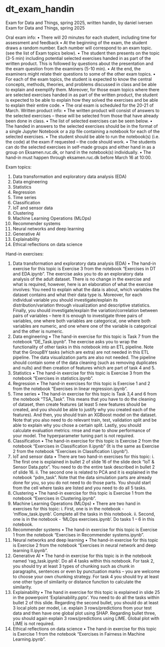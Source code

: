 # dt_exam_handin
Exam for Data and Things, spring 2025, written handin, by daniel iversen
Exam for Data and Things, spring 2025

Oral exam info:
• There will 20 minutes for each student, including time for assessment and feedback
• At the beginning of the exam, the student draws a random number. Each number will
correspond to an exam topic. (see the list of Exam topics below).
• The student then presents on the topic (3-5 min) including potential selected exercises handed in
as part of the written product. This is followed by questions about the presentation and the
exam question from the examiners (5-10 min).
• At the end, the examiners might relate their questions to some of the other exam topics.
• For each of the exam topics, the student is expected to know the central concepts, methods,
theories, and problems discussed in class and be able to explain and exemplify them. Moreover,
for those exam topics where there are selected exercises handed in as part of the written
product, the student is expected to be able to explain how they solved the exercises and be able
to explain their entire code.
• The oral exam is scheduled for the 20-21 of March.
Written product info:
• The written product will consist of answers to the selected exercises – these will be selected
from those that have already been done in class.
• The list of selected exercises can be seen below.
• The handed in answers to the selected exercises should be in the format of a single Jupyter
Notebook or a zip file containing a notebook for each of the selected exercises.
• The student should be able to run the notebook(s) (i.e. the code) at the exam if requested – the
code should work.
• The students can do the selected exercises in self-made groups and either hand in as a group on
Eksamen.ruc.dk, or hand in the notebook(s) individually.
• The hand-in must happen through eksamen.ruc.dk before March 16 at 10:00.

Exam topics:
1) Data transformation and exploratory data analysis (EDA)
2) Data engineering
3) Statistics
4) Regression
5) Time series
6) Classification
7) IoT and sensor data
8) Clustering
9) Machine Learning Operations (MLOps)
10) Recommender systems
11) Neural networks and deep learning
12) Generative AI
13) Explainability
14) Ethical reflections on data science

Hand-in exercises:
1) Data transformation and exploratory data analysis (EDA)
• The hand-in exercise for this topic is Exercise 3 from the notebook “Exercises in DT and
EDA.ipynb”. The exercise asks you to do an exploratory data analysis of the adult
dataset. There is no change in the exercise and what is required, however, here is an
elaboration of what the exercise involves: You need to explain what the data is about,
which variables the dataset contains and what their data type is. Moreover, for each
individual variable you should investigate/explain its distribution/variation through
visualization and descriptive statistics. Finally, you should investigate/explain the
variation/correlation between pairs of variables – here it is enough to investigate three
pairs of variables, one where both variables are categorical, one where both variables
are numeric, and one where one of the variable is categorical and the other is numeric.
2) Data engineering
• The hand-in exercise for this topic is Task 7 from the notebook “DE_Task.ipynb”. The
exercise asks you to wrap the functionality of other tasks in this notebook into an ETL
pipeline. Note that the GroupBY tasks (which are extra) are not needed in this ETL
pipeline. The data visualization parts are also not needed. The pipeline should contain
some of the data cleaning (such as removing duplicates and nulls) and then creation of
features which are part of task 4 and 5.
3) Statistics
• The hand-in exercise for this topic is Exercise 3 from the notebook “Exercises in
statistics.ipynb”.
4) Regression
• The hand-in exercises for this topic is Exercise 1 and 2 from the notebook “Exercises in
linear regression.ipynb”.
5) Time series
• The hand-in exercise for this topic is Task 3,4 and 6 from the notebook “TSA_Task”. This
means that you have to do the cleaning of dataset, then create features (at least 5 new
features should be created, and you should be able to justify why you created each of
the features). And then, you should train an XGBoost model on the dataset. Note that
you also need to do relevant train, test, validation split and be able to explain why you
chose a certain split. Lastly, you should calculate evaluation metrics: rmse and mae to
show performance of your model. The hyperparameter tuning part is not required.
6) Classification
• The hand-in exercise for this topic is Exercise 2 from the notebook “Exercises in
Classification II.ipynb” (It is the same as Exercise 2 from the notebook “Exercises in
Classification I.ipynb”).
7) IoT and sensor data
• There are two hand-in exercises for this topic:
i. The first one is explained in bullet 2 of slide 16 of the slide deck “IoT & Sensor
Data.pptx”. You need to do the entire task described in bullet 2 of slide 16.
ii. The second one is related to PCA and it is explained in the notebook “pdm_task”.
Note that the data simulation parts are already done for you, so you do not need
to do those parts. You should start from the cell where tasks are listed and you
need to do all 5 tasks.
8) Clustering
• The hand-in exercise for this topic is Exercise 1 from the notebook “Exercises in
Clustering.ipynb”.
9) Machine Learning Operations (MLOps)
• There are two hand in exercises for this topic:
i. First, one is in the notebook - ‘mlflow_task.ipynb’. Complete all the tasks in this
notebook.
ii. Second, one is in the notebook - ‘MLOps exercises.ipynb’. Do tasks 1 – 6 in this
notebook.
10) Recommender systems
• The hand-in exercise for this topic is Exercise 1 from the notebook “Exercises in
Recommender systems.ipynb”.
11) Neural networks and deep learning
• The hand-in exercise for this topic is Exercise 2 from the notebook “Exercises in neural
network and deep learning II.ipynb”.
12) Generative AI
• The hand-in exercise for this topic is in the notebook named ‘rag_task.ipynb’. Do all 4
tasks within this notebook. For task 2, you should try at least 3 types of chunking such as
chunk in paragraphs, sentences or even by punctuation marks – you are welcome to
choose your own chunking strategy. For task 4 you should try at least one other type of
similarity or distance function to calculate the similarity.
13) Explainability
• The hand in exercise for this topic is explained in slide 25 in the powerpoint
‘Explainability.pptx’. You need to do all the tasks within bullet 2 of this slide. Regarding
the second bullet, you should do at least 3 local plots per model, i.e. explain 3
rows/predictions from your test data and then have one global plot using SHAP.
Regarding bullet three, you should again explain 3 rows/predictions using LIME. Global
plot with LIME is not required.
14) Ethical reflections on data science
• The hand-in exercise for this topic is Exercise 1 from the notebook “Exercises in Fairness
in Machine Learning.ipynb”.
